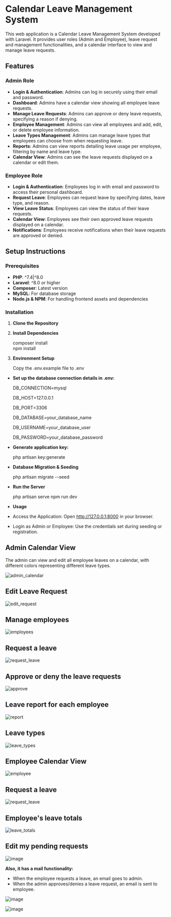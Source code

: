 # Calendar Leave Management System

This web application is a Calendar Leave Management System developed with Laravel. It provides user roles (Admin and Employee), leave request and management functionalities, and a calendar interface to view and manage leave requests.

## Features

### Admin Role
- **Login & Authentication**: Admins can log in securely using their email and password.
- **Dashboard**: Admins have a calendar view showing all employee leave requests.
- **Manage Leave Requests**: Admins can approve or deny leave requests, specifying a reason if denying.
- **Employee Management**: Admins can view all employees and add, edit, or delete employee information.
- **Leave Types Management**: Admins can manage leave types that employees can choose from when requesting leave.
- **Reports**: Admins can view reports detailing leave usage per employee, filtering by name and leave type.
- **Calendar View**: Admins can see the leave requests displayed on a calendar or edit them.

### Employee Role
- **Login & Authentication**: Employees log in with email and password to access their personal dashboard.
- **Request Leave**: Employees can request leave by specifying dates, leave type, and reason.
- **View Leave Status**: Employees can view the status of their leave requests.
- **Calendar View**: Employees see their own approved leave requests displayed on a calendar.
- **Notifications**: Employees receive notifications when their leave requests are approved or denied.

## Setup Instructions

### Prerequisites
- **PHP**: ^7.4|^8.0
- **Laravel**: ^8.0 or higher
- **Composer**: Latest version
- **MySQL**: For database storage
- **Node.js & NPM**: For handling frontend assets and dependencies

### Installation

1. **Clone the Repository**
2. **Install Dependencies**

   composer install    
   npm install
4. **Environment Setup**

   Copy the .env.example file to .env
- **Set up the database connection details in .env:**
  
    DB_CONNECTION=mysql
  
    DB_HOST=127.0.0.1
  
    DB_PORT=3306

    DB_DATABASE=your_database_name

    DB_USERNAME=your_database_user

    DB_PASSWORD=your_database_password
 - **Generate application key:**

    php artisan key:generate
 - **Database Migration & Seeding**

    php artisan migrate --seed
 - **Run the Server**
   
    php artisan serve
    npm run dev
- **Usage**
- Access the Application: Open http://127.0.0.1:8000 in your browser.
- Login as Admin or Employee: Use the credentials set during seeding or registration.

## Admin Calendar View

The admin can view and edit all employee leaves on a calendar, with different colors representing different leave types.

![admin_calendar](https://github.com/user-attachments/assets/feade1b8-5ccf-4711-a1a5-c57fcec37b04)


## Edit Leave Request

![edit_request](https://github.com/user-attachments/assets/48288037-00a1-4648-98a3-f41a900e4a9c)

## Manage employees

![employees](https://github.com/user-attachments/assets/4213da09-2ed3-4cb5-b8db-1d2230e1029a)

## Request a leave

![request_leave](https://github.com/user-attachments/assets/b37c0a10-c506-4a4e-adc5-111bf7ab41d3)

## Approve or deny the leave requests

![approve](https://github.com/user-attachments/assets/74bad4af-2272-44ba-857e-05f23205900d)

## Leave report for each employee

![report](https://github.com/user-attachments/assets/9985f399-43c4-4ed9-b1b9-c4fe637eb3d6)

## Leave types

![leave_types](https://github.com/user-attachments/assets/f067587d-cd1a-43e7-b665-0b4ce7af14ed)


## Employee Calendar View

![employee](https://github.com/user-attachments/assets/57b44ad8-6682-4e36-8e84-c89854ecc9ff)

## Request a leave

![request_leave](https://github.com/user-attachments/assets/0231419a-a818-4cc9-9982-28e4476dca5c)

## Employee's leave totals

![leave_totals](https://github.com/user-attachments/assets/7ad71254-0fc3-4662-a198-2086b799e18e)

## Edit my pending requests

![image](https://github.com/user-attachments/assets/94475680-ef04-4c01-ac0b-6a2b19f4a9f2)


**Also, it has a mail functionality:**
- When the employee requests a leave, an email goes to admin.
- When the admin approves/denies a leave request, an email is sent to employee.

![image](https://github.com/user-attachments/assets/e5c6e0a0-05c3-41c7-9875-9cfa15c1c054)

![image](https://github.com/user-attachments/assets/bda04f43-0360-4338-adc5-6861176c00d9)


